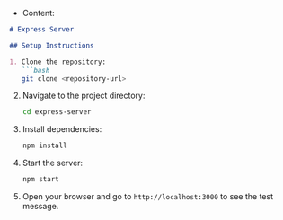 - Content:
```markdown
# Express Server

## Setup Instructions

1. Clone the repository:
   ```bash
   git clone <repository-url>
   ```

2. Navigate to the project directory:
   ```bash
   cd express-server
   ```

3. Install dependencies:
   ```bash
   npm install
   ```

4. Start the server:
   ```bash
   npm start
   ```

5. Open your browser and go to `http://localhost:3000` to see the test message.
```